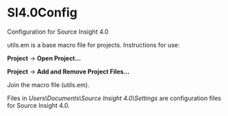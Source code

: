 # SI4.0Config

Configuration for Source Insight 4.0

utils.em is a base macro file for projects. Instructions for use: 

**Project** -> **Open Project...**

**Project** -> **Add and Remove Project Files...**

Join the macro file (utils.em).

Files in *Users\Documents\Source Insight 4.0\Settings* are configuration files for Source Insight 4.0.